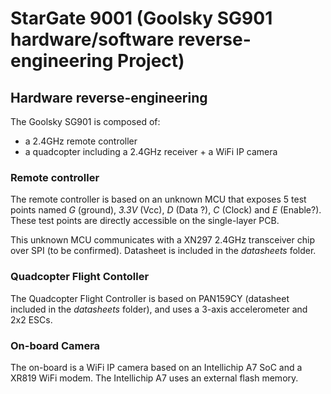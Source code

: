 StarGate 9001 (Goolsky SG901 hardware/software reverse-engineering Project)
===========================================================================

## Hardware reverse-engineering

The Goolsky SG901 is composed of:
* a 2.4GHz remote controller
* a quadcopter including a 2.4GHz receiver + a WiFi IP camera

### Remote controller

The remote controller is based on an unknown MCU that exposes 5 test points named *G* (ground), *3.3V* (Vcc), *D* (Data ?), *C* (Clock) and *E* (Enable?).
These test points are directly accessible on the single-layer PCB.

This unknown MCU communicates with a XN297 2.4GHz transceiver chip over SPI (to be confirmed). Datasheet is included in the *datasheets* folder.


### Quadcopter Flight Contoller

The Quadcopter Flight Controller is based on PAN159CY (datasheet included in the *datasheets* folder), and uses a 3-axis accelerometer and 2x2 ESCs.


### On-board Camera

The on-board is a WiFi IP camera based on an Intellichip A7 SoC and a XR819 WiFi modem.
The Intellichip A7 uses an external flash memory.


